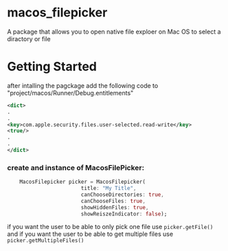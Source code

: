 # macos_filepicker
A package that allows you to open native file exploer on Mac OS to select a diractory or file
# Getting Started
after intalling the pagckage 
add the following code to "project/macos/Runner/Debug.entitlements"

```xml
<dict>
.
.
<key>com.apple.security.files.user-selected.read-write</key>
<true/>
.
.
</dict>    
```
### create and instance of MacosFilePicker:
```dart
    MacosFilepicker picker = MacosFilepicker(
                        title: "My Title",
                        canChooseDirectories: true,
                        canChooseFiles: true,
                        showHiddenFiles: true,
                        showReiszeIndicator: false);
```
if you want the user to be able to only pick one file use ```picker.getFile()```
and if you want the user to be able to get multiple files use ```picker.getMultipleFiles()```